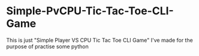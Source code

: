 # Simple-PvCPU-Tic-Tac-Toe-CLI-Game
This is just "Simple Player VS CPU Tic Tac Toe CLI Game" I've made for the purpose of practise some python 
